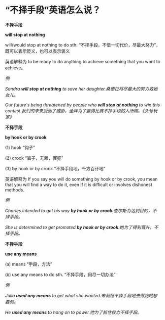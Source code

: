 # “不择手段”英语怎么说？

**不择手段**

**will stop at nothing**

will/would stop at nothing to do sth. “不择手段，不惜一切代价，尽最大努力”，既可以表示贬义，也可以表示褒义

英语解释为 to be ready to do anything to achieve something that you want to achieve。

_例_

_Sandra **will stop at nothing** to save her daughter.桑德拉将尽最大的努力救她女儿。_

_Our future's being threatened by people who **will stop at nothing** to win this contest.我们的未来受到了威胁，全拜为了赢得比赛不择手段的人所赐。《头号玩家》_

**不择手段**

**by hook or by crook**

(1) hook “钩子”

(2) crook “骗子，无赖，罪犯”

(3) by hook or by crook “不择手段地，千方百计地”

英语解释为 If you say you will do something by hook or by crook, you mean that you will find a way to do it, even if it is difficult or involves dishonest methods.

_例_

_Charles intended to get his way **by hook or by crook**.查尔斯为达到目的，不择手段。_

_She is determined to get promoted **by hook or by crook**.她为了得到晋升，不择手段。_

**不择手段**

**use any means**

(a) means “手段，方法”

(b) use any means to do sth. “不择手段，用尽一切办法”

_例_

_Julia **used any means** to get what she wanted.朱莉娅不择手段地去得到她想要的。_

_He **used any means** to hang on to power.他为了抓住权力不择手段。_
